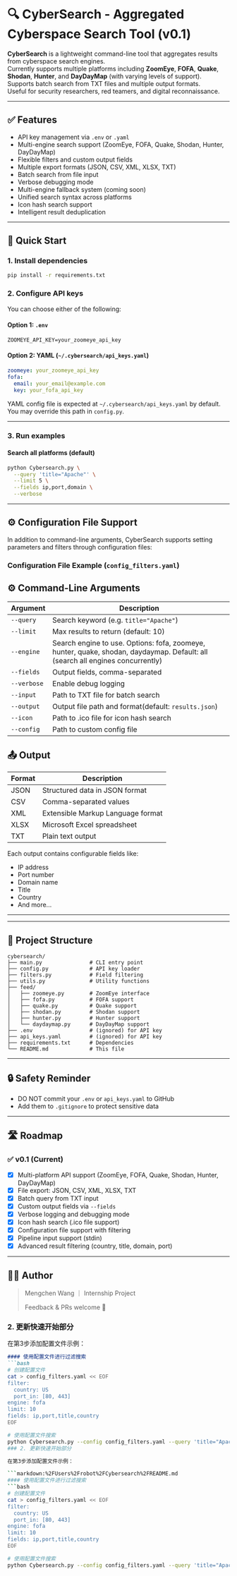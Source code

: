 # 🔍 CyberSearch - Aggregated Cyberspace Search Tool (v0.1)

**CyberSearch** is a lightweight command-line tool that aggregates results from cyberspace search engines.  
Currently supports multiple platforms including **ZoomEye**, **FOFA**, **Quake**, **Shodan**, **Hunter**, and **DayDayMap** (with varying levels of support).  
Supports batch search from TXT files and multiple output formats.  
Useful for security researchers, red teamers, and digital reconnaissance.

---

## ✅ Features

- API key management via `.env` or `.yaml`
- Multi-engine search support (ZoomEye, FOFA, Quake, Shodan, Hunter, DayDayMap)
- Flexible filters and custom output fields
- Multiple export formats (JSON, CSV, XML, XLSX, TXT)
- Batch search from file input
- Verbose debugging mode
- Multi-engine fallback system (coming soon)
- Unified search syntax across platforms
- Icon hash search support
- Intelligent result deduplication
---

## 🚀 Quick Start

### 1. Install dependencies

```bash
pip install -r requirements.txt
```

### 2. Configure API keys

You can choose either of the following:

#### Option 1: `.env`

```
ZOOMEYE_API_KEY=your_zoomeye_api_key
```

#### Option 2: YAML (`~/.cybersearch/api_keys.yaml`)

```yaml
zoomeye: your_zoomeye_api_key
fofa:
  email: your_email@example.com
  key: your_fofa_api_key
```
YAML config file is expected at `~/.cybersearch/api_keys.yaml` by default. You may override this path in `config.py`.

---

### 3. Run examples

#### Search all platforms (default)
```bash
python Cybersearch.py \
  --query 'title="Apache"' \
  --limit 5 \
  --fields ip,port,domain \
  --verbose
```

---

## ⚙️ Configuration File Support

In addition to command-line arguments, CyberSearch supports setting parameters and filters through configuration files:

### Configuration File Example (`config_filters.yaml`)

## ⚙️ Command-Line Arguments

| Argument     | Description                                |
|--------------|--------------------------------------------|
| `--query`    | Search keyword (e.g. `title="Apache"`)     |
| `--limit`    | Max results to return (default: 10)        |
| `--engine`   | Search engine to use. Options: fofa, zoomeye, hunter, quake, shodan, daydaymap. Default: all (search all engines concurrently) |
| `--fields`     | Output fields, comma-separated             |
| `--verbose`  | Enable debug logging                       |
| `--input`    | Path to TXT file for batch search          |
| `--output`   | Output file path and format(default: `results.json`) |
| `--icon`     | Path to .ico file for icon hash search |
| `--config`   | Path to custom config file |




## 📤 Output 

| Format | Description |
|--------|-------------|
| JSON | Structured data in JSON format |
| CSV | Comma-separated values |
| XML | Extensible Markup Language format |
| XLSX | Microsoft Excel spreadsheet |
| TXT | Plain text output |

Each output contains configurable fields like:
- IP address
- Port number 
- Domain name
- Title
- Country
- And more...

---

---

## 📁 Project Structure

```
cybersearch/
├── main.py               # CLI entry point
├── config.py             # API key loader
├── filters.py            # Field filtering
├── utils.py              # Utility functions
├── feed/
│   ├── zoomeye.py        # ZoomEye interface
│   ├── fofa.py           # FOFA support
│   ├── quake.py          # Quake support
│   ├── shodan.py         # Shodan support
│   ├── hunter.py         # Hunter support
│   └── daydaymap.py      # DayDayMap support 
├── .env                  # (ignored) for API key
├── api_keys.yaml         # (ignored) for API key
├── requirements.txt      # Dependencies
└── README.md             # This file
```

---

## 🔒 Safety Reminder

- DO NOT commit your `.env` or `api_keys.yaml` to GitHub
- Add them to `.gitignore` to protect sensitive data

---

## 🛣️ Roadmap

### ✅ v0.1 (Current)
- [x] Multi-platform API support (ZoomEye, FOFA, Quake, Shodan, Hunter, DayDayMap)
- [x] File export: JSON, CSV, XML, XLSX, TXT
- [x] Batch query from TXT input
- [x] Custom output fields via `--fields`
- [x] Verbose logging and debugging mode
- [x] Icon hash search (.ico file support)
- [x] Configuration file support with filtering
- [x] Pipeline input support (stdin)
- [x] Advanced result filtering (country, title, domain, port)

---

## 👨‍💻 Author

> Mengchen Wang ｜ Internship Project  
>  
> Feedback & PRs welcome 🙌

### 2. 更新快速开始部分

在第3步添加配置文件示例：

```markdown:%2FUsers%2Frobot%2FCybersearch%2FREADME.md
#### 使用配置文件进行过滤搜索
```bash
# 创建配置文件
cat > config_filters.yaml << EOF
filter:
  country: US
  port_in: [80, 443]
engine: fofa
limit: 10
fields: ip,port,title,country
EOF

# 使用配置文件搜索
python Cybersearch.py --config config_filters.yaml --query 'title="Apache"'
### 2. 更新快速开始部分

在第3步添加配置文件示例：

```markdown:%2FUsers%2Frobot%2FCybersearch%2FREADME.md
#### 使用配置文件进行过滤搜索
```bash
# 创建配置文件
cat > config_filters.yaml << EOF
filter:
  country: US
  port_in: [80, 443]
engine: fofa
limit: 10
fields: ip,port,title,country
EOF

# 使用配置文件搜索
python Cybersearch.py --config config_filters.yaml --query 'title="Apache"'